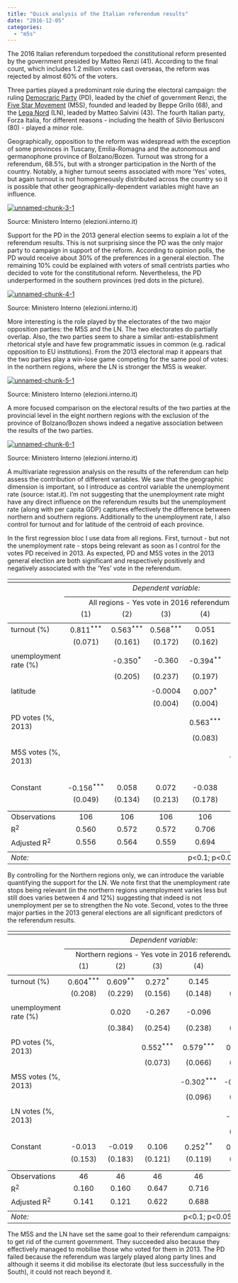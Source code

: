 ```yaml
---
title: "Quick analysis of the Italian referendum results"
date: "2016-12-05"
categories: 
  - "m5s"
---
```


The 2016 Italian referendum torpedoed the constitutional reform presented by the government presided by Matteo Renzi (41). According to the final count, which includes 1.2 million votes cast overseas, the reform was rejected by almost 60% of the voters.

Three parties played a predominant role during the electoral campaign: the ruling [Democraric Party](https://en.wikipedia.org/wiki/Democratic_Party_(Italy)) (PD), leaded by the chief of government Renzi, the [Five Star Movement](https://en.wikipedia.org/wiki/Five_Star_Movement) (M5S), founded and leaded by Beppe Grillo (68), and the [Lega Nord](https://en.wikipedia.org/wiki/Lega_Nord) (LN), leaded by Matteo Salvini (43). The fourth Italian party, Forza Italia, for different reasons - including the health of Silvio Berlusconi (80) - played a minor role.

Geographically, opposition to the reform was widespread with the exception of some provinces in Tuscany, Emilia-Romagna and the autonomous and germanophone province of Bolzano/Bozen. Turnout was strong for a referendum, 68.5%, but with a stronger participation in the North of the country. Notably, a higher turnout seems associated with more ‘Yes’ votes, but again turnout is not homogeneously distributed across the country so it is possible that other geographically-dependent variables might have an influence.

[![unnamed-chunk-3-1](images/unnamed-chunk-3-1-300x120.png)](http://www.francescobailo.net/wordpress/wp-content/uploads/2016/12/unnamed-chunk-3-1.png)

Source: Ministero Interno (elezioni.interno.it)

Support for the PD in the 2013 general election seems to explain a lot of the referendum results. This is not surprising since the PD was the only major party to campaign in support of the reform. According to opinion polls, the PD would receive about 30% of the preferences in a general election. The remaining 10% could be explained with voters of small centrists parties who decided to vote for the constitutional reform. Nevertheless, the PD underperformed in the southern provinces (red dots in the picture).

[![unnamed-chunk-4-1](images/unnamed-chunk-4-1-300x90.png)](http://www.francescobailo.net/wordpress/wp-content/uploads/2016/12/unnamed-chunk-4-1.png)

Source: Ministero Interno (elezioni.interno.it)

More interesting is the role played by the electorates of the two major opposition parties: the M5S and the LN. The two electorates do partially overlap. Also, the two parties seem to share a similar anti-establishment rhetorical style and have few programmatic issues in common (e.g. radical opposition to EU institutions). From the 2013 electoral map it appears that the two parties play a win-lose game competing for the same pool of votes: in the northern regions, where the LN is stronger the M5S is weaker.

[![unnamed-chunk-5-1](images/unnamed-chunk-5-1-300x120.png)](http://www.francescobailo.net/wordpress/wp-content/uploads/2016/12/unnamed-chunk-5-1.png)

Source: Ministero Interno (elezioni.interno.it)

A more focused comparison on the electoral results of the two parties at the provincial level in the eight northern regions with the exclusion of the province of Bolzano/Bozen shows indeed a negative association between the results of the two parties.

[![unnamed-chunk-6-1](images/unnamed-chunk-6-1-300x300.png)](http://www.francescobailo.net/wordpress/wp-content/uploads/2016/12/unnamed-chunk-6-1.png)

Source: Ministero Interno (elezioni.interno.it)

A multivariate regression analysis on the results of the referendum can help assess the contribution of different variables. We saw that the geographic dimension is important, so I introduce as control variable the unemployment rate (source: istat.it). I’m not suggesting that the unemployment rate might have any direct influence on the referendum results but the unemployment rate (along with per capita GDP) captures effectively the difference between northern and southern regions. Additionally to the unemployment rate, I also control for turnout and for latitude of the centroid of each province.

In the first regression bloc I use data from all regions. First, turnout - but not the unemployment rate - stops being relevant as soon as I control for the votes PD received in 2013. As expected, PD and M5S votes in the 2013 general election are both significant and respectively positively and negatively associated with the ‘Yes’ vote in the referendum.

<table style="text-align: center;"><tbody><tr><td style="border-bottom: 1px solid black;" colspan="6"></td></tr><tr><td style="text-align: left;"></td><td colspan="5"><em>Dependent variable:</em></td></tr><tr><td></td><td style="border-bottom: 1px solid black;" colspan="5"></td></tr><tr><td style="text-align: left;"></td><td colspan="5">All regions - Yes vote in 2016 referendum (%)</td></tr><tr><td style="text-align: left;"></td><td>(1)</td><td>(2)</td><td>(3)</td><td>(4)</td><td>(5)</td></tr><tr><td style="border-bottom: 1px solid black;" colspan="6"></td></tr><tr><td style="text-align: left;">turnout (%)</td><td>0.811<sup>***</sup></td><td>0.563<sup>***</sup></td><td>0.568<sup>***</sup></td><td>0.051</td><td>0.174</td></tr><tr><td style="text-align: left;"></td><td>(0.071)</td><td>(0.161)</td><td>(0.172)</td><td>(0.162)</td><td>(0.159)</td></tr><tr><td style="text-align: left;"></td><td></td><td></td><td></td><td></td><td></td></tr><tr><td style="text-align: left;">unemployment rate (%)</td><td></td><td>-0.350<sup>*</sup></td><td>-0.360</td><td>-0.394<sup>**</sup></td><td>-0.401<sup>**</sup></td></tr><tr><td style="text-align: left;"></td><td></td><td>(0.205)</td><td>(0.237)</td><td>(0.197)</td><td>(0.189)</td></tr><tr><td style="text-align: left;"></td><td></td><td></td><td></td><td></td><td></td></tr><tr><td style="text-align: left;">latitude</td><td></td><td></td><td>-0.0004</td><td>0.007<sup>*</sup></td><td>0.002</td></tr><tr><td style="text-align: left;"></td><td></td><td></td><td>(0.004)</td><td>(0.004)</td><td>(0.004)</td></tr><tr><td style="text-align: left;"></td><td></td><td></td><td></td><td></td><td></td></tr><tr><td style="text-align: left;">PD votes (%, 2013)</td><td></td><td></td><td></td><td>0.563<sup>***</sup></td><td>0.529<sup>***</sup></td></tr><tr><td style="text-align: left;"></td><td></td><td></td><td></td><td>(0.083)</td><td>(0.080)</td></tr><tr><td style="text-align: left;"></td><td></td><td></td><td></td><td></td><td></td></tr><tr><td style="text-align: left;">M5S votes (%, 2013)</td><td></td><td></td><td></td><td></td><td>-0.303<sup>***</sup></td></tr><tr><td style="text-align: left;"></td><td></td><td></td><td></td><td></td><td>(0.093)</td></tr><tr><td style="text-align: left;"></td><td></td><td></td><td></td><td></td><td></td></tr><tr><td style="text-align: left;">Constant</td><td>-0.156<sup>***</sup></td><td>0.058</td><td>0.072</td><td>-0.038</td><td>0.199</td></tr><tr><td style="text-align: left;"></td><td>(0.049)</td><td>(0.134)</td><td>(0.213)</td><td>(0.178)</td><td>(0.185)</td></tr><tr><td style="text-align: left;"></td><td></td><td></td><td></td><td></td><td></td></tr><tr><td style="border-bottom: 1px solid black;" colspan="6"></td></tr><tr><td style="text-align: left;">Observations</td><td>106</td><td>106</td><td>106</td><td>106</td><td>106</td></tr><tr><td style="text-align: left;">R<sup>2</sup></td><td>0.560</td><td>0.572</td><td>0.572</td><td>0.706</td><td>0.734</td></tr><tr><td style="text-align: left;">Adjusted R<sup>2</sup></td><td>0.556</td><td>0.564</td><td>0.559</td><td>0.694</td><td>0.721</td></tr><tr><td style="border-bottom: 1px solid black;" colspan="6"></td></tr><tr><td style="text-align: left;"><em>Note:</em></td><td style="text-align: right;" colspan="5">p&lt;0.1; p&lt;0.05; p&lt;0.01</td></tr></tbody></table>

By controlling for the Northern regions only, we can introduce the variable quantifying the support for the LN. We note first that the unemployment rate stops being relevant (in the northern regions unemployment varies less but still does varies between 4 and 12%) suggesting that indeed is not unemployment per se to strengthen the No vote. Second, votes to the three major parties in the 2013 general elections are all significant predictors of the referendum results.

<table style="text-align: center;"><tbody><tr><td style="border-bottom: 1px solid black;" colspan="6"></td></tr><tr><td style="text-align: left;"></td><td colspan="5"><em>Dependent variable:</em></td></tr><tr><td></td><td style="border-bottom: 1px solid black;" colspan="5"></td></tr><tr><td style="text-align: left;"></td><td colspan="5">Northern regions - Yes vote in 2016 referendum (%)</td></tr><tr><td style="text-align: left;"></td><td>(1)</td><td>(2)</td><td>(3)</td><td>(4)</td><td>(5)</td></tr><tr><td style="border-bottom: 1px solid black;" colspan="6"></td></tr><tr><td style="text-align: left;">turnout (%)</td><td>0.604<sup>***</sup></td><td>0.609<sup>**</sup></td><td>0.272<sup>*</sup></td><td>0.145</td><td>0.212</td></tr><tr><td style="text-align: left;"></td><td>(0.208)</td><td>(0.229)</td><td>(0.156)</td><td>(0.148)</td><td>(0.141)</td></tr><tr><td style="text-align: left;"></td><td></td><td></td><td></td><td></td><td></td></tr><tr><td style="text-align: left;">unemployment rate (%)</td><td></td><td>0.020</td><td>-0.267</td><td>-0.096</td><td>-0.194</td></tr><tr><td style="text-align: left;"></td><td></td><td>(0.384)</td><td>(0.254)</td><td>(0.238)</td><td>(0.227)</td></tr><tr><td style="text-align: left;"></td><td></td><td></td><td></td><td></td><td></td></tr><tr><td style="text-align: left;">PD votes (%, 2013)</td><td></td><td></td><td>0.552<sup>***</sup></td><td>0.579<sup>***</sup></td><td>0.419<sup>***</sup></td></tr><tr><td style="text-align: left;"></td><td></td><td></td><td>(0.073)</td><td>(0.066)</td><td>(0.089)</td></tr><tr><td style="text-align: left;"></td><td></td><td></td><td></td><td></td><td></td></tr><tr><td style="text-align: left;">M5S votes (%, 2013)</td><td></td><td></td><td></td><td>-0.302<sup>***</sup></td><td>-0.529<sup>***</sup></td></tr><tr><td style="text-align: left;"></td><td></td><td></td><td></td><td>(0.096)</td><td>(0.127)</td></tr><tr><td style="text-align: left;"></td><td></td><td></td><td></td><td></td><td></td></tr><tr><td style="text-align: left;">LN votes (%, 2013)</td><td></td><td></td><td></td><td></td><td>-0.325<sup>**</sup></td></tr><tr><td style="text-align: left;"></td><td></td><td></td><td></td><td></td><td>(0.128)</td></tr><tr><td style="text-align: left;"></td><td></td><td></td><td></td><td></td><td></td></tr><tr><td style="text-align: left;">Constant</td><td>-0.013</td><td>-0.019</td><td>0.106</td><td>0.252<sup>**</sup></td><td>0.334<sup>***</sup></td></tr><tr><td style="text-align: left;"></td><td>(0.153)</td><td>(0.183)</td><td>(0.121)</td><td>(0.119)</td><td>(0.117)</td></tr><tr><td style="text-align: left;"></td><td></td><td></td><td></td><td></td><td></td></tr><tr><td style="border-bottom: 1px solid black;" colspan="6"></td></tr><tr><td style="text-align: left;">Observations</td><td>46</td><td>46</td><td>46</td><td>46</td><td>46</td></tr><tr><td style="text-align: left;">R<sup>2</sup></td><td>0.160</td><td>0.160</td><td>0.647</td><td>0.716</td><td>0.755</td></tr><tr><td style="text-align: left;">Adjusted R<sup>2</sup></td><td>0.141</td><td>0.121</td><td>0.622</td><td>0.688</td><td>0.724</td></tr><tr><td style="border-bottom: 1px solid black;" colspan="6"></td></tr><tr><td style="text-align: left;"><em>Note:</em></td><td style="text-align: right;" colspan="5">p&lt;0.1; p&lt;0.05; p&lt;0.01</td></tr></tbody></table>

The M5S and the LN have set the same goal to their referendum campaigns: to get rid of the current government. They succeeded also because they effectively managed to mobilise those who voted for them in 2013. The PD failed because the referendum was largely played along party lines and although it seems it did mobilise its electorate (but less successfully in the South), it could not reach beyond it.
